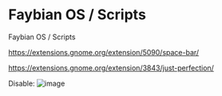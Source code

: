 # Faybian OS / Scripts
Faybian OS / Scripts

https://extensions.gnome.org/extension/5090/space-bar/

https://extensions.gnome.org/extension/3843/just-perfection/


Disable:
![image](https://github.com/user-attachments/assets/8b1b1209-1943-44da-9909-ed3cc1988d3d)
